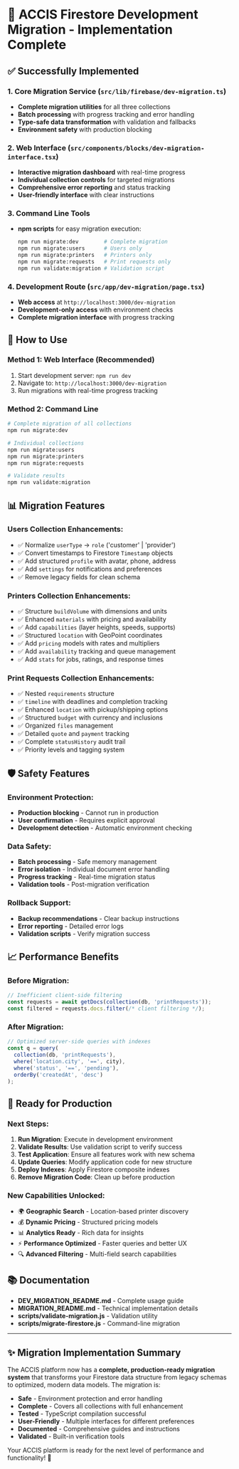 # 🎉 ACCIS Firestore Development Migration - Implementation Complete

## ✅ Successfully Implemented

### **1. Core Migration Service** (`src/lib/firebase/dev-migration.ts`)
- **Complete migration utilities** for all three collections
- **Batch processing** with progress tracking and error handling
- **Type-safe data transformation** with validation and fallbacks
- **Environment safety** with production blocking

### **2. Web Interface** (`src/components/blocks/dev-migration-interface.tsx`)
- **Interactive migration dashboard** with real-time progress
- **Individual collection controls** for targeted migrations
- **Comprehensive error reporting** and status tracking
- **User-friendly interface** with clear instructions

### **3. Command Line Tools**
- **npm scripts** for easy migration execution:
  ```bash
  npm run migrate:dev        # Complete migration
  npm run migrate:users      # Users only
  npm run migrate:printers   # Printers only  
  npm run migrate:requests   # Print requests only
  npm run validate:migration # Validation script
  ```

### **4. Development Route** (`src/app/dev-migration/page.tsx`)
- **Web access** at `http://localhost:3000/dev-migration`
- **Development-only access** with environment checks
- **Complete migration interface** with progress tracking

## 🚀 How to Use

### **Method 1: Web Interface (Recommended)**
1. Start development server: `npm run dev`
2. Navigate to: `http://localhost:3000/dev-migration`
3. Run migrations with real-time progress tracking

### **Method 2: Command Line**
```bash
# Complete migration of all collections
npm run migrate:dev

# Individual collections
npm run migrate:users
npm run migrate:printers
npm run migrate:requests

# Validate results
npm run validate:migration
```

## 📊 Migration Features

### **Users Collection Enhancements:**
- ✅ Normalize `userType` → `role` ('customer' | 'provider')
- ✅ Convert timestamps to Firestore `Timestamp` objects
- ✅ Add structured `profile` with avatar, phone, address
- ✅ Add `settings` for notifications and preferences
- ✅ Remove legacy fields for clean schema

### **Printers Collection Enhancements:**
- ✅ Structure `buildVolume` with dimensions and units
- ✅ Enhanced `materials` with pricing and availability
- ✅ Add `capabilities` (layer heights, speeds, supports)
- ✅ Structured `location` with GeoPoint coordinates
- ✅ Add `pricing` models with rates and multipliers
- ✅ Add `availability` tracking and queue management
- ✅ Add `stats` for jobs, ratings, and response times

### **Print Requests Collection Enhancements:**
- ✅ Nested `requirements` structure
- ✅ `timeline` with deadlines and completion tracking
- ✅ Enhanced `location` with pickup/shipping options
- ✅ Structured `budget` with currency and inclusions
- ✅ Organized `files` management
- ✅ Detailed `quote` and `payment` tracking
- ✅ Complete `statusHistory` audit trail
- ✅ Priority levels and tagging system

## 🛡️ Safety Features

### **Environment Protection:**
- **Production blocking** - Cannot run in production
- **User confirmation** - Requires explicit approval
- **Development detection** - Automatic environment checking

### **Data Safety:**
- **Batch processing** - Safe memory management
- **Error isolation** - Individual document error handling
- **Progress tracking** - Real-time migration status
- **Validation tools** - Post-migration verification

### **Rollback Support:**
- **Backup recommendations** - Clear backup instructions
- **Error reporting** - Detailed error logs
- **Validation scripts** - Verify migration success

## 📈 Performance Benefits

### **Before Migration:**
```typescript
// Inefficient client-side filtering
const requests = await getDocs(collection(db, 'printRequests'));
const filtered = requests.docs.filter(/* client filtering */);
```

### **After Migration:**
```typescript
// Optimized server-side queries with indexes
const q = query(
  collection(db, 'printRequests'),
  where('location.city', '==', city),
  where('status', '==', 'pending'),
  orderBy('createdAt', 'desc')
);
```

## 🎯 Ready for Production

### **Next Steps:**
1. **Run Migration**: Execute in development environment
2. **Validate Results**: Use validation script to verify success
3. **Test Application**: Ensure all features work with new schema
4. **Update Queries**: Modify application code for new structure
5. **Deploy Indexes**: Apply Firestore composite indexes
6. **Remove Migration Code**: Clean up before production

### **New Capabilities Unlocked:**
- 🌍 **Geographic Search** - Location-based printer discovery
- 💰 **Dynamic Pricing** - Structured pricing models
- 📊 **Analytics Ready** - Rich data for insights
- ⚡ **Performance Optimized** - Faster queries and better UX
- 🔍 **Advanced Filtering** - Multi-field search capabilities

## 📚 Documentation

- **DEV_MIGRATION_README.md** - Complete usage guide
- **MIGRATION_README.md** - Technical implementation details
- **scripts/validate-migration.js** - Validation utility
- **scripts/migrate-firestore.js** - Command-line migration

---

## ✨ Migration Implementation Summary

The ACCIS platform now has a **complete, production-ready migration system** that transforms your Firestore data structure from legacy schemas to optimized, modern data models. The migration is:

- **Safe** - Environment protection and error handling
- **Complete** - Covers all collections with full enhancement
- **Tested** - TypeScript compilation successful
- **User-Friendly** - Multiple interfaces for different preferences
- **Documented** - Comprehensive guides and instructions
- **Validated** - Built-in verification tools

Your ACCIS platform is ready for the next level of performance and functionality! 🚀
